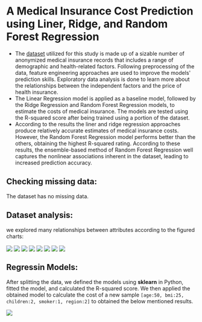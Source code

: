 # A Medical Insurance Cost Prediction using Liner, Ridge, and Random Forest Regression
* The [dataset](https://www.kaggle.com/datasets/mirichoi0218/insurance) utilized for this study is made up of a sizable number of anonymized medical insurance records that includes a range of demographic and health-related factors. Following preprocessing of the data, feature engineering approaches are used to improve the models' prediction skills. Exploratory data analysis is done to learn more about the relationships between the independent factors and the price of health insurance.
* The Linear Regression model is applied as a baseline model, followed by the Ridge Regression and Random Forest Regression models, to estimate the costs of medical insurance. The models are tested using the R-squared score after being trained using a portion of the dataset.
* According to the results the liner and ridge regression approaches produce relatively accurate estimates of medical insurance costs. However, the Random Forest Regression model performs better than the others, obtaining the highest R-squared rating. According to these results, the ensemble-based method of Random Forest Regression well captures the nonlinear associations inherent in the dataset, leading to increased prediction accuracy.


## Checking missing data:
The dataset has no missing data.

## Dataset analysis:
we explored many relationships between attributes according to the figured charts:


<img src="https://i.postimg.cc/7GgwNcLb/1.png" align="center" />
<img src="https://i.postimg.cc/vxbM2z1h/2.png" align="center" />
<img src="https://i.postimg.cc/ZvHmGdpS/3.png" align="center" />
<img src="https://i.postimg.cc/pyHFtMzG/4.png" align="center" />
<img src="https://i.postimg.cc/K1w1q6m5/5.png" align="center" />
<img src="https://i.postimg.cc/2VjLVdHn/7.png" align="center" />
<img src="https://i.postimg.cc/Z0xybsLT/6.png" align="center" />
<img src="https://i.postimg.cc/k2BVyJP4/8.png" align="center" />

## Regressin Models:
After splitting the data, we defined the models using **sklearn** in Python, fitted the model, and calculated the R-squared score. We then applied the obtained model to calculate the cost of a new sample `[age:50, bmi:25, children:2, smoker:1, region:2]` to obtained the below mentioned results.

<img src="https://i.postimg.cc/HxnjGsKs/0.png" align="center" />
